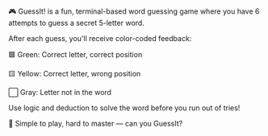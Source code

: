 🎮 GuessIt! is a fun, terminal-based word guessing game where you have 6 attempts to guess a secret 5-letter word.

After each guess, you'll receive color-coded feedback:

🟩 Green: Correct letter, correct position

🟨 Yellow: Correct letter, wrong position

⬜ Gray: Letter not in the word

Use logic and deduction to solve the word before you run out of tries!

🧠 Simple to play, hard to master — can you GuessIt?
